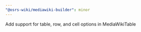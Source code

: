```yaml
---
"@osrs-wiki/mediawiki-builder": minor
---
```


Add support for table, row, and cell options in MediaWikiTable
